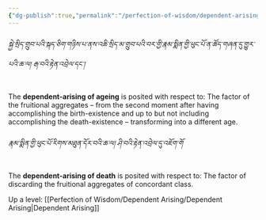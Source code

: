 ```yaml
---
{"dg-publish":true,"permalink":"/perfection-of-wisdom/dependent-arising/ageing-and-death/"}
---
```


###### སྐྱེ་སྲིད་གྲུབ་པའི་སྐད་ཅིག་གཉིས་པ་ནས་འཆི་སྲིད་མ་གྲུབ་པའི་བར་གྱི་རྣམ་སྨིན་གྱི་ཕུང་པོ་ན་ཚོད་གཞན་དུ་གྱུར་པའི་ཆ་ལ། རྒ་བའི་རྟེན་འབྲེལ་དང་།
The **dependent-arising of ageing** is posited with respect to:
The factor of the fruitional aggregates – from the second moment after having accomplishing the birth-existence and up to but not including accomplishing the death-existence – transforming into a different age.
###### རྣམ་སྨིན་གྱི་ཕུང་པོ་རིགས་མཐུན་དོར་བའི་ཆ་ལ། ཤི་བའི་རྟེན་འབྲེལ་དུ་འཇོག་གོ
The **dependent-arising of death** is posited with respect to:
The factor of discarding the fruitional aggregates of concordant class.

Up a level: [[Perfection of Wisdom/Dependent Arising/Dependent Arising\|Dependent Arising]]